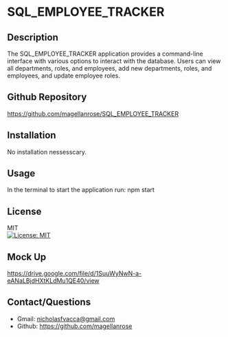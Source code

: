 # SQL_EMPLOYEE_TRACKER

## Description
The SQL_EMPLOYEE_TRACKER application provides a command-line interface with various options to interact with the database. Users can view all departments, roles, and employees, add new departments, roles, and employees, and update employee roles.

## Github Repository
https://github.com/magellanrose/SQL_EMPLOYEE_TRACKER

## Installation
No installation nessesscary.

## Usage
In the terminal to start the application run: npm start
## License
MIT </br>
[![License: MIT](https://img.shields.io/badge/License-MIT-yellow.svg)](https://opensource.org/licenses/MIT)

## Mock Up
https://drive.google.com/file/d/1SuuWyNwN-a-eANaLBjdHXtKLdMu1QE40/view

## Contact/Questions
- Gmail: nicholasfvacca@gmail.com </br>
- Github: https://github.com/magellanrose